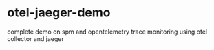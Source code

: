 # otel-jaeger-demo
complete demo on spm and opentelemetry trace monitoring using otel collector and jaeger
